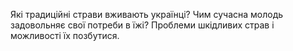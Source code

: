 Які традиційні страви вживають українці?
Чим сучасна молодь задовольняє свої потреби в їжі?
Проблеми шкідливих страв і можливості їх позбутися.     
